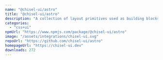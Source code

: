 ```yaml
---
name: "@chisel-ui/astro"
title: "@chisel-ui/astro"
description: "A collection of layout primitives used as building blocks for common layout patterns."
categories:
  - "css+ui"
npmUrl: "https://www.npmjs.com/package/@chisel-ui/astro"
image: "/assets/integrations/chisel-ui.svg"
repoUrl: "https://github.com/chisel-ui/astro"
homepageUrl: "https://chisel-ui.dev"
downloads: 272
---
```

